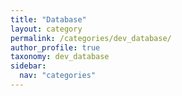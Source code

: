 ```yaml
---
title: "Database"
layout: category
permalink: /categories/dev_database/
author_profile: true
taxonomy: dev_database
sidebar:
  nav: "categories"
---
```

